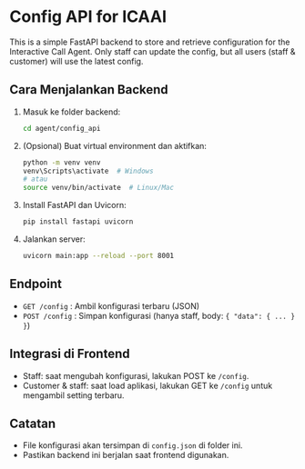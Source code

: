 # Config API for ICAAI

This is a simple FastAPI backend to store and retrieve configuration for the Interactive Call Agent. Only staff can update the config, but all users (staff & customer) will use the latest config.

## Cara Menjalankan Backend

1. Masuk ke folder backend:
   ```bash
   cd agent/config_api
   ```
2. (Opsional) Buat virtual environment dan aktifkan:
   ```bash
   python -m venv venv
   venv\Scripts\activate  # Windows
   # atau
   source venv/bin/activate  # Linux/Mac
   ```
3. Install FastAPI dan Uvicorn:
   ```bash
   pip install fastapi uvicorn
   ```
4. Jalankan server:
   ```bash
   uvicorn main:app --reload --port 8001
   ```

## Endpoint
- `GET /config` : Ambil konfigurasi terbaru (JSON)
- `POST /config` : Simpan konfigurasi (hanya staff, body: `{ "data": { ... } }`)

## Integrasi di Frontend
- Staff: saat mengubah konfigurasi, lakukan POST ke `/config`.
- Customer & staff: saat load aplikasi, lakukan GET ke `/config` untuk mengambil setting terbaru.

## Catatan
- File konfigurasi akan tersimpan di `config.json` di folder ini.
- Pastikan backend ini berjalan saat frontend digunakan.
